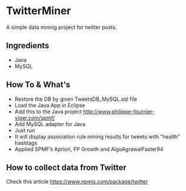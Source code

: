 # TwitterMiner

A simple data mining project for twitter posts. 

## Ingredients

- Java
- MySQL

## How To & What's

- Restore the DB by given TweetsDB_MySQL.sql file
- Load the Java App in Eclipse
- Add this to the Java project http://www.philippe-fournier-viger.com/spmf/
- Add MySQL adapter for Java
- Just run
- It will display association rule mining results for tweets with "health" hashtags
- Applied SPMF’s Apriori, FP Growth and AlgoAgrawalFaster94

## How to collect data from Twitter

Check this article https://www.npmjs.com/package/twitter
